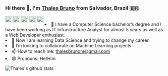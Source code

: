 ### Hi there 👋, I'm [Thales Bruno](https://thalesbr.uno) from Salvador, Brazil 🇧🇷

<!--<a href="https://thalesbr.uno">
  <img align="left" alt="Thales' Homepage" width="22px" src="https://www.freepnglogos.com/uploads/logo-website-png/logo-website-file-globe-icon-svg-wikimedia-commons-21.png" />
</a>-->
<a href="https://twitter.com/thlsbrn">
  <img align="left" alt="Thales' Twitter" width="22px" src="https://upload.wikimedia.org/wikipedia/pt/thumb/3/3d/Twitter_logo_2012.svg/1200px-Twitter_logo_2012.svg.png" />
</a>
<a href="https://www.kaggle.com/thalesbruno">
  <img align="left" alt="Thales' Kaggle" width="22px" src="https://storage.scolary.com/storage/file/public/71b68248-ba0a-4b26-b15f-0c77cdf341cd.svg" />
</a>
<a href="https://t.me/thalesbruno">
  <img align="left" alt="Thales' Telegram" width="22px" src="https://4.bp.blogspot.com/-IUDvPAuE9Rg/XE9Muo_8D-I/AAAAAAAAHdE/vDGQsIXh4GM8qdInx9AHPq984Q9P4BEQgCK4BGAYYCw/s1600/Icon-Telegram.png" />
</a>
<a href="https://www.instagram.com/thlsbrn/" target="_blank">
  <img align="left" alt="Thales' Instagram" width="22px" src="https://upload.wikimedia.org/wikipedia/commons/thumb/9/96/Instagram.svg/1200px-Instagram.svg.png" />
</a>
<a href="https://www.reddit.com/user/thlsbrn/">
  <img align="left" alt="Thales' Reddit" width="22px" src="https://2.bp.blogspot.com/-r3brlD_9eHg/XDz5bERnBMI/AAAAAAAAG2Y/XfivK0eVkiQej2t-xfmlNL6MlSQZkvcEACK4BGAYYCw/s1600/logo%2Breddit.png" />
</a>
</br/

- 🔭 I have a Computer Science bachelor’s degree and I have been working as IT Infrastructure Analyst for almost 5 years as well as a Web Developer enthusiast.
- 🌱 Now I am learning Data Science and trying to change my career. 
- 👯 I’m looking to collaborate on Machine Learning projects.
- 📫 How to reach me: [thalesbrunom@gmail.com](mailto:thalesbrunom+github@gmail.com)
- 😄 Pronouns: He/Him

![Thales's github stats](https://github-readme-stats.vercel.app/api?username=thalesbruno&show_icons=true&hide_border=true)


<!--
**thalesbruno/thalesbruno** is a ✨ _special_ ✨ repository because its `README.md` (this file) appears on your GitHub profile.

Here are some ideas to get you started:

- 🔭 I’m currently working on ...
- 🌱 I’m currently learning ...
- 👯 I’m looking to collaborate on ...
- 🤔 I’m looking for help with ...
- 💬 Ask me about ...
- 📫 How to reach me: ...
- 😄 Pronouns: He/Him
- ⚡ Fun fact: ...
-->
